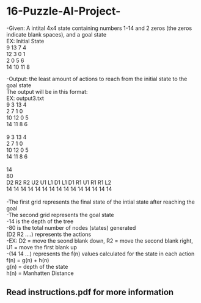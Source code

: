 # 16-Puzzle-AI-Project-
-Given: A intital 4x4 state containing numbers 1-14 and 2 zeros (the zeros indicate blank spaces), and a goal state  <br />
EX: Initial State <br />
9 13 7 4<br />
12 3 0 1<br />
2 0 5 6<br />
14 10 11 8<br />

-Output: the least amount of actions to reach from the initial state to the goal state  <br />
The output will be in this format:  <br />
EX: output3.txt <br />
9 3 13 4  <br />
2 7 1 0  <br />
10 12 0 5  <br />
14 11 8 6  <br />
 <br />
9 3 13 4  <br />
2 7 1 0  <br />
10 12 0 5  <br />
14 11 8 6  <br />
 <br />
14  <br />
80  <br />
D2 R2 R2 U2 U1 L1 D1 L1 D1 R1 U1 R1 R1 L2  <br />
14 14 14 14 14 14 14 14 14 14 14 14 14 14 14  <br />
<br />
-The first grid represents the final state of the intial state after reaching the goal  <br />
-The second grid represents the goal state  <br />
-14 is the depth of the tree  <br />
-80 is the total number of nodes (states) generated  <br />
(D2 R2 ....) represents the actions  <br />
    -EX: D2 = move the seond blank down, R2 = move the second blank right, U1 = move the first blank up  <br />
-(14 14 ...) represents the f(n) values calculated for the state in each action  <br />
f(n) = g(n) + h(n)  <br />
g(n) = depth of the state  <br />
h(n) = Manhatten Distance   <br />

## Read instructions.pdf for more information 
